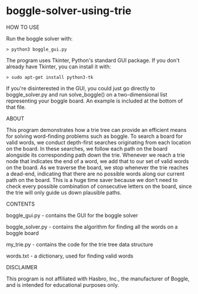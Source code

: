 # boggle-solver-using-trie

HOW TO USE

Run the boggle solver with:

	> python3 boggle_gui.py

The program uses Tkinter, Python's standard GUI package. If you don't 
already have Tkinter, you can install it with:

	> sudo apt-get install python3-tk

If you're disinterested in the GUI, you could just go directly to 
boggle_solver.py and run solve_boggle() on a two-dimensional list 
representing your boggle board. An example is included at the bottom
of that file.

ABOUT

This program demonstrates how a trie tree can provide an efficient means 
for solving word-finding problems such as boggle. To search a board for valid
words, we conduct depth-first searches originating from each location on the 
board. In these searches, we follow each path on the board alongside its 
corresponding path down the trie. Whenever we reach a trie node that indicates 
the end of a word, we add that to our set of valid words on the board. As we 
traverse the board, we stop whenever the trie reaches a dead-end, indicating 
that there are no possible words along our current path on the board. This is
a huge time saver because we don't need to check every possible combination of
consecutive letters on the board, since the trie will only guide us down 
plausible paths.  

CONTENTS

boggle_gui.py - contains the GUI for the boggle solver

boggle_solver.py - contains the algorithm for finding all the words on a
boggle board

my_trie.py - contains the code for the trie tree data structure

words.txt - a dictionary, used for finding valid words

DISCLAIMER

This program is not affiliated with Hasbro, Inc., the manufacturer of 
Boggle, and is intended for educational purposes only. 
